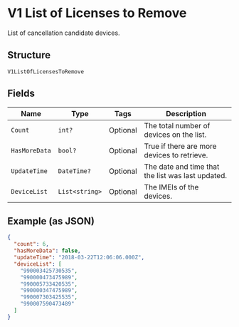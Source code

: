 
# V1 List of Licenses to Remove

List of cancellation candidate devices.

## Structure

`V1ListOfLicensesToRemove`

## Fields

| Name | Type | Tags | Description |
|  --- | --- | --- | --- |
| `Count` | `int?` | Optional | The total number of devices on the list. |
| `HasMoreData` | `bool?` | Optional | True if there are more devices to retrieve. |
| `UpdateTime` | `DateTime?` | Optional | The date and time that the list was last updated. |
| `DeviceList` | `List<string>` | Optional | The IMEIs of the devices. |

## Example (as JSON)

```json
{
  "count": 6,
  "hasMoreData": false,
  "updateTime": "2018-03-22T12:06:06.000Z",
  "deviceList": [
    "990003425730535",
    "990000473475989",
    "990005733420535",
    "990000347475989",
    "990007303425535",
    "990007590473489"
  ]
}
```

